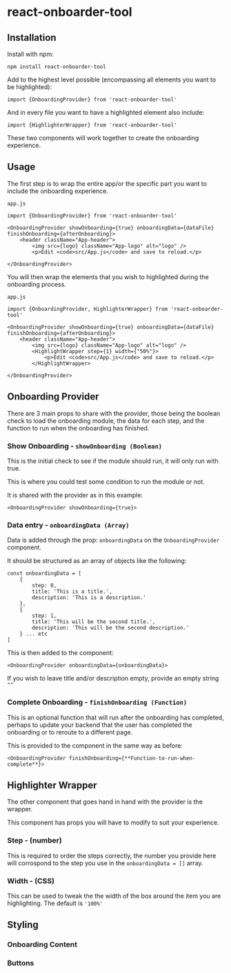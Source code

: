# react-onboarder-tool

## Installation

Install with npm:

`npm install react-onboarder-tool`

Add to the highest level possible (encompassing all elements you want to be highlighted):

`import {OnboardingProvider} from 'react-onboarder-tool'`

And in every file you want to have a highlighted element also include:

`import {HighlighterWrapper} from 'react-onboarder-tool'`


These two components will work together to create the onboarding experience. 


## Usage 

The first step is to wrap the entire app/or the specific part you want to include the onboarding experience.

```
app.js

import {OnboardingProvider} from 'react-onboarder-tool'

<OnboardingProvider showOnboarding={true} onboardingData={dataFile} finishOnboarding={afterOnboarding}>
    <header className="App-header">
        <img src={logo} className="App-logo" alt="logo" />
        <p>Edit <code>src/App.js</code> and save to reload.</p>
       
</OnboardingProvider>
```

You will then wrap the elements that you wish to highlighted during the onboarding process.

```
app.js

import {OnboardingProvider, HighlighterWrapper} from 'react-onboarder-tool'

<OnboardingProvider showOnboarding={true} onboardingData={dataFile} finishOnboarding={afterOnboarding}>
    <header className="App-header">
        <img src={logo} className="App-logo" alt="logo" />
        <HighlightWrapper step={1} width={"50%"}>
            <p>Edit <code>src/App.js</code> and save to reload.</p>
        </HighlightWrapper>
       
</OnboardingProvider>
```


## Onboarding Provider

There are 3 main props to share with the provider, those being the boolean check to load the onboarding module, the data for each step, and the function to run when the onboarding has finished. 

### Show Onboarding - ```showOnboarding (Boolean)```

This is the initial check to see if the module should run, it will only run with true.

This is where you could test some condition to run the module or not.

It is shared with the provider as in this example:

```
<OnboardingProvider showOnboarding={true}> 
```




### Data entry - ```onboardingData (Array)```

Data is added through the prop: `onboardingData` on the `OnboardingProvider` component. 

It should be structured as an array of objects like the following: 


``` 
const onboardingData = [
    {
        step: 0,
        title: 'This is a title.',
        description: 'This is a description.'
    },
    {
        step: 1,
        title: 'This will be the second title.',
        description: 'This will be the second description.'
    } ... etc
]
```

This is then added to the component:

```
<OnboardingProvider onboardingData={onboardingData}> 
```

If you wish to leave title and/or description empty, provide an empty string ```""```

### Complete Onboarding - ```finishOnboarding (Function)```
This is an optional function that will run after the onboarding has completed, perhaps to update your backend that the user has completed the onboarding or to reroute to a different page.

This is provided to the component in the same way as before:

```
<OnboardingProvider finishOnboarding={**Function-to-run-when-complete**}> 
```

## Highlighter Wrapper
The other component that goes hand in hand with the provider is the wrapper. 

This component has props you will have to modify to suit your experience.

### Step - (number)
This is required to order the steps correctly, the number you provide here will corrospond to the step you use in the `onboardingData = []` array. 

### Width - (CSS)
This can be used to tweak the the width of the box around the item you are highlighting. The default is `'100%'`

## Styling 

### Onboarding Content

### Buttons
